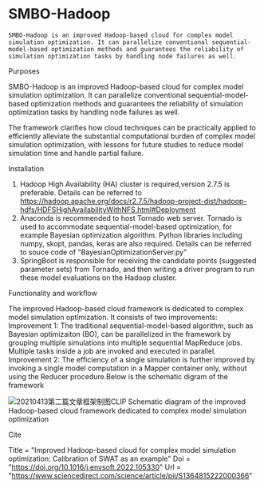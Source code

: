 # SMBO-Hadoop
	SMBO-Hadoop is an improved Hadoop-based cloud for complex model simulation optimization. It can parallelize conventional sequential-model-based optimization methods and guarantees the reliability of simulation optimization tasks by handling node failures as well.

Purposes

SMBO-Hadoop is an improved Hadoop-based cloud for complex model simulation optimization. It can parallelize conventional sequential-model-based optimization methods and guarantees the reliability of simulation optimization tasks by handling node failures as well.

The framework clarifies how cloud techniques can be practically applied to efficiently alleviate the substantial computational burden of complex model simulation optimization, with lessons for future studies to reduce model simulation time and handle partial failure.

Installation
1. Hadoop High Availability (HA) cluster is required,version 2.7.5 is preferable. Details can be referred to https://hadoop.apache.org/docs/r2.7.5/hadoop-project-dist/hadoop-hdfs/HDFSHighAvailabilityWithNFS.html#Deployment
2. Anaconda is recommended to host Tornado web server. Tornado is used to accommodate sequential-model-based optimization, for example Bayesian optimization algorithm. Python libraries including numpy, skopt, pandas, keras are also required. Details can be referred to souce code of "BayesianOptimizationServer.py"
3. SpringBoot is responsible for receiving the candidate points (suggested parameter sets) from Tornado, and then writing a driver program to run these model evaluations on the Hadoop cluster.

Functionality and workflow

The improved Hadoop-based cloud framework is dedicated to complex model simulation optimization. It consists of two improvements: Improvement 1: The traditional sequential-model-based algorithm, such as Bayesian optimizaiton (BO), can be parallelized in the framework by grouping multiple simulations into multiple sequential MapReduce jobs. Multiple tasks inside a job are invoked and executed in parallel. Improvement 2: The efficiency of a single simulation is further improved by invoking a single model computation in a Mapper container only, without using the Reducer procedure.Below is the schematic digram of the framework

![20210413第二篇文章框架制图CLIP](https://user-images.githubusercontent.com/96234482/146670614-ce996cb5-1846-4542-a7bf-206d70fc1ba7.png)
Schematic diagram of the improved Hadoop-based cloud framework dedicated to complex model simulation optimization

Cite

Title = "Improved Hadoop-based cloud for complex model simulation optimization: Calibration of SWAT as an example"
Doi = "https://doi.org/10.1016/j.envsoft.2022.105330"
Url = "https://www.sciencedirect.com/science/article/pii/S1364815222000366"
